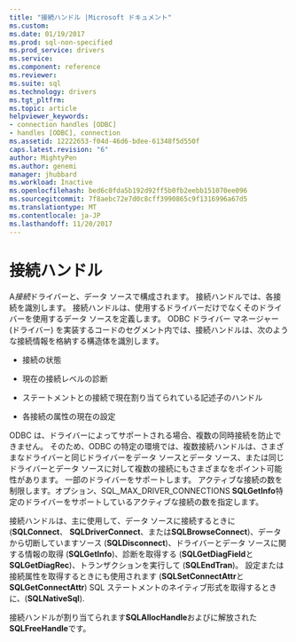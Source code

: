 ```yaml
---
title: "接続ハンドル |Microsoft ドキュメント"
ms.custom: 
ms.date: 01/19/2017
ms.prod: sql-non-specified
ms.prod_service: drivers
ms.service: 
ms.component: reference
ms.reviewer: 
ms.suite: sql
ms.technology: drivers
ms.tgt_pltfrm: 
ms.topic: article
helpviewer_keywords:
- connection handles [ODBC]
- handles [ODBC], connection
ms.assetid: 12222653-f04d-46d6-bdee-61348f5d550f
caps.latest.revision: "6"
author: MightyPen
ms.author: genemi
manager: jhubbard
ms.workload: Inactive
ms.openlocfilehash: bed6c0fda5b192d92ff5b0fb2eebb151070ee096
ms.sourcegitcommit: 7f8aebc72e7d0c8cff3990865c9f1316996a67d5
ms.translationtype: MT
ms.contentlocale: ja-JP
ms.lasthandoff: 11/20/2017
---
```

# <a name="connection-handles"></a>接続ハンドル
A*接続*ドライバーと、データ ソースで構成されます。 接続ハンドルでは、各接続を識別します。 接続ハンドルは、使用するドライバーだけでなくそのドライバーを使用するデータ ソースを定義します。 ODBC ドライバー マネージャー (ドライバー) を実装するコードのセグメント内では、接続ハンドルは、次のような接続情報を格納する構造体を識別します。  
  
-   接続の状態  
  
-   現在の接続レベルの診断  
  
-   ステートメントとの接続で現在割り当てられている記述子のハンドル  
  
-   各接続の属性の現在の設定  
  
 ODBC は、ドライバーによってサポートされる場合、複数の同時接続を防止できません。 そのため、ODBC の特定の環境では、複数接続ハンドルは、さまざまなドライバーと同じドライバーをデータ ソースとデータ ソース、または同じドライバーとデータ ソースに対して複数の接続にもさまざまなをポイント可能性があります。 一部のドライバーをサポートします。 アクティブな接続の数を制限します。オプション、SQL_MAX_DRIVER_CONNECTIONS **SQLGetInfo**特定のドライバーをサポートしているアクティブな接続の数を指定します。  
  
 接続ハンドルは、主に使用して、データ ソースに接続するときに (**SQLConnect**、 **SQLDriverConnect**、または**SQLBrowseConnect**)、データから切断していますソース (**SQLDisconnect**)、ドライバーとデータ ソースに関する情報の取得 (**SQLGetInfo**)、診断を取得する (**SQLGetDiagField**と**SQLGetDiagRec**)、トランザクションを実行して (**SQLEndTran**)。 設定または接続属性を取得するときにも使用されます (**SQLSetConnectAttr**と**SQLGetConnectAttr**) SQL ステートメントのネイティブ形式を取得するときに、(**SQLNativeSql**).  
  
 接続ハンドルが割り当てられます**SQLAllocHandle**およびに解放された**SQLFreeHandle**です。
